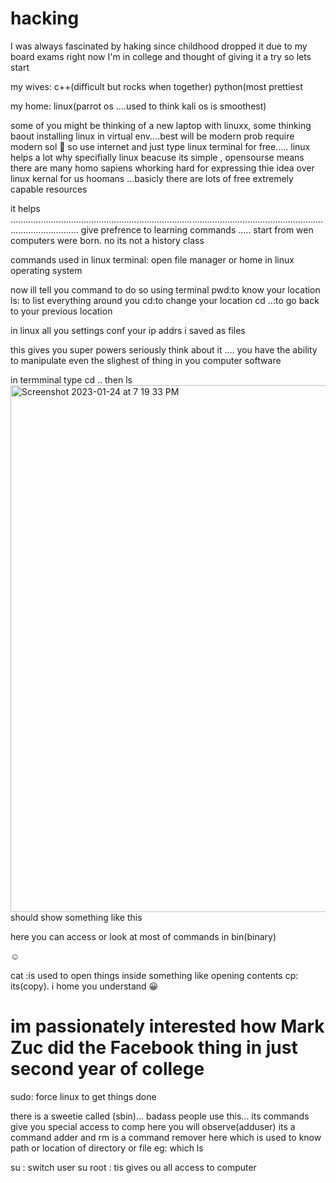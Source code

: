 # hacking

I was always fascinated by haking since childhood dropped it due to my board exams right now I'm in college and thought of giving it a try so lets start


my wives:
c++(difficult but rocks when together)
python(most prettiest

my home:
linux(parrot os ....used to think kali os is smoothest)

some of you might be thinking of a new laptop with linuxx, some thinking baout installing linux in virtual env....best will be modern prob require modern sol 😤 so use internet and just type linux terminal for free..... linux helps a lot why specifially linux beacuse its simple , opensourse means there are many homo sapiens whorking hard for expressing thie idea over linux kernal for us hoomans ...basicly there are lots of free extremely capable resources

it helps
.......................................................................................................................................................
give prefrence to learning commands ..... start from wen computers were born. no its not a history class

commands used in linux terminal:
open file manager or home in linux operating system

now ill tell you command to do so using terminal
pwd:to know your location
ls: to list everything around you
cd:to change your location
cd ..:to go back to your previous location


in linux all you settings conf your ip addrs i saved as files 

this gives you super powers seriously think about it .... you have the ability to manipulate even the slighest of thing in you computer software

in termminal type cd ..
then ls
<img width="843" alt="Screenshot 2023-01-24 at 7 19 33 PM" src="https://user-images.githubusercontent.com/109016066/214312706-09f8e09f-8437-4cbd-835c-6765dd7101cb.png">should show something like this

here you can access or look at most of commands in bin(binary)

☺️

cat :is used to open things inside something like opening contents
cp: its(copy). i home you understand 😀


# im  passionately interested how Mark Zuc did the Facebook thing in just second year of college #

sudo: force linux to get things done

there is a sweetie called (sbin)... badass people use this... its commands give you special access to comp
here you will observe(adduser) its a command adder 
and rm is a command remover
here which is used to know path or location of directory or file eg: which ls


su : switch user
su root : tis gives ou all access to computer

